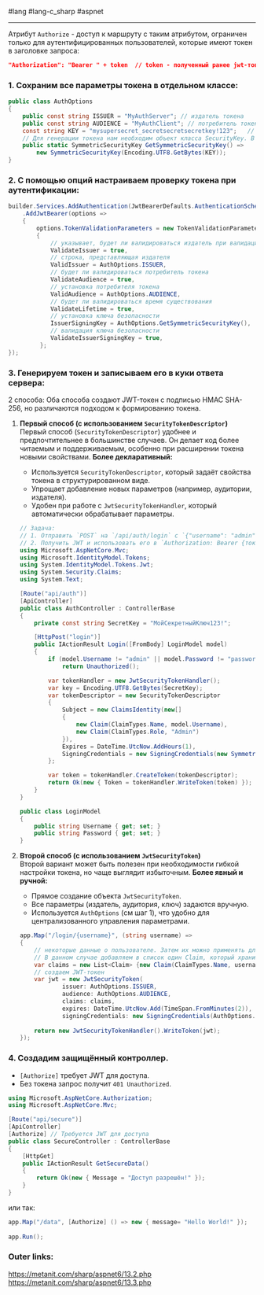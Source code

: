#lang #lang-c_sharp #aspnet

---
Атрибут `Authorize` - доступ к маршруту с таким атрибутом, ограничен только для аутентифицированных пользователей, которые имеют токен в заголовке запроса:
```json
"Authorization": "Bearer " + token  // token - полученный ранее jwt-токен
```

### 1. Сохраним все параметры токена в отдельном классе:

```csharp
public class AuthOptions
{
	public const string ISSUER = "MyAuthServer"; // издатель токена
	public const string AUDIENCE = "MyAuthClient"; // потребитель токена
	const string KEY = "mysupersecret_secretsecretsecretkey!123";   // ключ для шифрации
	// Для генерации токена нам необходим объект класса SecurityKey. В качестве такого здесь выступает объект производного класса SymmetricSecurityKey, в конструктор которого передается массив байт, созданный по секретному ключу.
	public static SymmetricSecurityKey GetSymmetricSecurityKey() => 
		new SymmetricSecurityKey(Encoding.UTF8.GetBytes(KEY));
}
```

### 2. С помощью опций настраиваем проверку токена при аутентификации:

```csharp
builder.Services.AddAuthentication(JwtBearerDefaults.AuthenticationScheme)
    .AddJwtBearer(options =>
    {
        options.TokenValidationParameters = new TokenValidationParameters
        {
            // указывает, будет ли валидироваться издатель при валидации токена
            ValidateIssuer = true,
            // строка, представляющая издателя
            ValidIssuer = AuthOptions.ISSUER,
            // будет ли валидироваться потребитель токена
            ValidateAudience = true,
            // установка потребителя токена
            ValidAudience = AuthOptions.AUDIENCE,
            // будет ли валидироваться время существования
            ValidateLifetime = true,
            // установка ключа безопасности
            IssuerSigningKey = AuthOptions.GetSymmetricSecurityKey(),
            // валидация ключа безопасности
            ValidateIssuerSigningKey = true,
         };
});
```

### 3. Генерируем токен и записываем его в куки ответа сервера:
2 способа: Оба способа создают JWT-токен с подписью HMAC SHA-256, но различаются подходом к формированию токена.
 
1. **Первый способ (с использованием `SecurityTokenDescriptor`)**  
	Первый способ (`SecurityTokenDescriptor`) удобнее и предпочтительнее в большинстве случаев. Он делает код более читаемым и поддерживаемым, особенно при расширении токена новыми свойствами.
	**Более декларативный:**
	- Используется `SecurityTokenDescriptor`, который задаёт свойства токена в структурированном виде.
	- Упрощает добавление новых параметров (например, аудитории, издателя).
	- Удобен при работе с `JwtSecurityTokenHandler`, который автоматически обрабатывает параметры.
	```csharp
	// Задача:
	// 1. Отправить `POST` на `/api/auth/login` с `{"username": "admin", "password": "password"}`.
	// 2. Получить JWT и использовать его в `Authorization: Bearer {токен}` для `/api/secure`.
	using Microsoft.AspNetCore.Mvc;
	using Microsoft.IdentityModel.Tokens;
	using System.IdentityModel.Tokens.Jwt;
	using System.Security.Claims;
	using System.Text;
	
	[Route("api/auth")]
	[ApiController]
	public class AuthController : ControllerBase
	{
		private const string SecretKey = "МойСекретныйКлюч123!"; 
	
		[HttpPost("login")]
		public IActionResult Login([FromBody] LoginModel model)
		{
			if (model.Username != "admin" || model.Password != "password")
				return Unauthorized();
	
			var tokenHandler = new JwtSecurityTokenHandler();
			var key = Encoding.UTF8.GetBytes(SecretKey);
			var tokenDescriptor = new SecurityTokenDescriptor
			{
				Subject = new ClaimsIdentity(new[]
				{
					new Claim(ClaimTypes.Name, model.Username),
					new Claim(ClaimTypes.Role, "Admin")
				}),
				Expires = DateTime.UtcNow.AddHours(1),
				SigningCredentials = new SigningCredentials(new SymmetricSecurityKey(key), SecurityAlgorithms.HmacSha256Signature)
			};
	
			var token = tokenHandler.CreateToken(tokenDescriptor);
			return Ok(new { Token = tokenHandler.WriteToken(token) });
		}
	}
	
	public class LoginModel
	{
		public string Username { get; set; }
		public string Password { get; set; }
	}
	```

2. **Второй способ (с использованием `JwtSecurityToken`)**  
	Второй вариант может быть полезен при необходимости гибкой настройки токена, но чаще выглядит избыточным.
	**Более явный и ручной:**
	- Прямое создание объекта `JwtSecurityToken`.
	- Все параметры (издатель, аудитория, ключ) задаются вручную.
	- Используется `AuthOptions` (см шаг 1), что удобно для централизованного управления параметрами.
		
	```csharp
	app.Map("/login/{username}", (string username) => 
	{
		// некоторые данные о пользователе. Затем их можно применять для аутентификации. 
		// В данном случае добавляем в список один Claim, который хранит логин пользователя.
		var claims = new List<Claim> {new Claim(ClaimTypes.Name, username) };
		// создаем JWT-токен
		var jwt = new JwtSecurityToken(
				issuer: AuthOptions.ISSUER,
				audience: AuthOptions.AUDIENCE,
				claims: claims,
				expires: DateTime.UtcNow.Add(TimeSpan.FromMinutes(2)),
				signingCredentials: new SigningCredentials(AuthOptions.GetSymmetricSecurityKey(), SecurityAlgorithms.HmacSha256));
				
		return new JwtSecurityTokenHandler().WriteToken(jwt);
	});
	```

### 4. Создадим защищённый контроллер.
- `[Authorize]` требует JWT для доступа.
- Без токена запрос получит `401 Unauthorized`.

```csharp
using Microsoft.AspNetCore.Authorization;
using Microsoft.AspNetCore.Mvc;

[Route("api/secure")]
[ApiController]
[Authorize] // Требуется JWT для доступа
public class SecureController : ControllerBase
{
    [HttpGet]
    public IActionResult GetSecureData()
    {
        return Ok(new { Message = "Доступ разрешён!" });
    }
}
```
или так:
```csharp
app.Map("/data", [Authorize] () => new { message= "Hello World!" });
 
app.Run();
```

### Outer links:
https://metanit.com/sharp/aspnet6/13.2.php
https://metanit.com/sharp/aspnet6/13.3.php